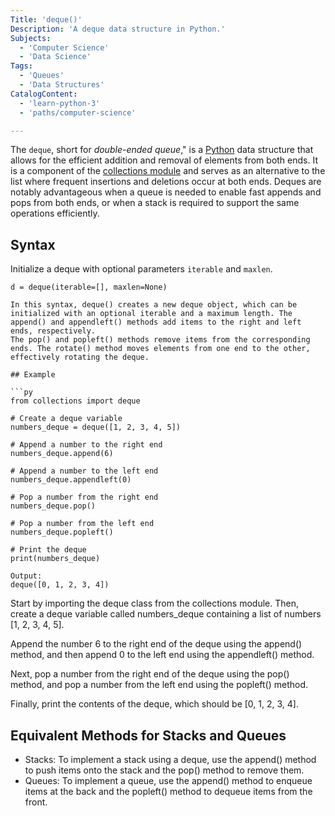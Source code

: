 ```yaml
---
Title: 'deque()'
Description: 'A deque data structure in Python.'
Subjects:
  - 'Computer Science'
  - 'Data Science'
Tags:
  - 'Queues'
  - 'Data Structures'
CatalogContent:
  - 'learn-python-3'
  - 'paths/computer-science'

---
```


The `deque`, short for _double-ended queue_," is a [Python](https://www.codecademy.com/resources/docs/python) data structure that allows for the efficient addition and removal of elements from both ends. It is a component of the [collections module](https://www.codecademy.com/resources/docs/python/collections-module) and serves as an alternative to the list where frequent insertions and deletions occur at both ends. Deques are notably advantageous when a queue is needed to enable fast appends and pops from both ends, or when a stack is required to support the same operations efficiently.

## Syntax

Initialize a deque with optional parameters `iterable` and `maxlen`.

```pseudo
d = deque(iterable=[], maxlen=None)

In this syntax, deque() creates a new deque object, which can be initialized with an optional iterable and a maximum length. The append() and appendleft() methods add items to the right and left ends, respectively.
The pop() and popleft() methods remove items from the corresponding ends. The rotate() method moves elements from one end to the other, effectively rotating the deque.

## Example

```py
from collections import deque

# Create a deque variable
numbers_deque = deque([1, 2, 3, 4, 5])

# Append a number to the right end
numbers_deque.append(6)

# Append a number to the left end
numbers_deque.appendleft(0)

# Pop a number from the right end
numbers_deque.pop()

# Pop a number from the left end
numbers_deque.popleft()

# Print the deque
print(numbers_deque)

Output:
deque([0, 1, 2, 3, 4])

```


Start by importing the deque class from the collections module. Then, create a deque variable called numbers_deque containing a list of numbers [1, 2, 3, 4, 5].

Append the number 6 to the right end of the deque using the append() method, and then append 0 to the left end using the appendleft() method.

Next, pop a number from the right end of the deque using the pop() method, and pop a number from the left end using the popleft() method.

Finally, print the contents of the deque, which should be [0, 1, 2, 3, 4].

## Equivalent Methods for Stacks and Queues

- Stacks: To implement a stack using a deque, use the append() method to push items onto the stack and the pop() method to remove them.
- Queues: To implement a queue, use the append() method to enqueue items at the back and the popleft() method to dequeue items from the front.
